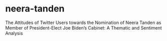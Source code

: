 # neera-tanden
The Attitudes of Twitter Users towards the Nomination of Neera Tanden as Member of President-Elect Joe Biden’s Cabinet: A Thematic and Sentiment Analysis
